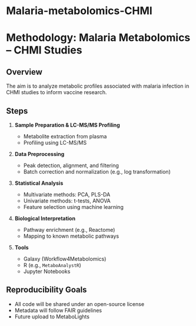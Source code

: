 # Malaria-metabolomics-CHMI
# Methodology: Malaria Metabolomics – CHMI Studies

## Overview
The aim is to analyze metabolic profiles associated with malaria infection in CHMI studies to inform vaccine research.

## Steps
1. **Sample Preparation & LC-MS/MS Profiling**
   - Metabolite extraction from plasma
   - Profiling using LC-MS/MS

2. **Data Preprocessing**
   - Peak detection, alignment, and filtering
   - Batch correction and normalization (e.g., log transformation)

3. **Statistical Analysis**
   - Multivariate methods: PCA, PLS-DA
   - Univariate methods: t-tests, ANOVA
   - Feature selection using machine learning

4. **Biological Interpretation**
   - Pathway enrichment (e.g., Reactome)
   - Mapping to known metabolic pathways

5. **Tools**
   - Galaxy (Workflow4Metabolomics)
   - R (e.g., `MetaboAnalystR`)
   - Jupyter Notebooks

## Reproducibility Goals
- All code will be shared under an open-source license
- Metadata will follow FAIR guidelines
- Future upload to MetaboLights
